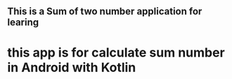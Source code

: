 ## This is a Sum of two number application for learing 

# this app is for calculate sum number in Android with Kotlin 